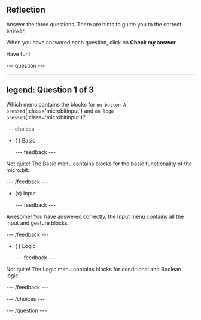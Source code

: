 ## Reflection

Answer the three questions. There are hints to guide you to the correct answer.

When you have answered each question, click on **Check my answer**.

Have fun!

--- question ---

---
legend: Question 1 of 3
---

Which menu contains the blocks for `on button A pressed`{:class='microbitinput'} and `on logo pressed`{:class='microbitinput'}?

--- choices ---

- ( ) Basic

  --- feedback ---

Not quite! The Basic menu contains blocks for the basic functionality of the micro:bit.

  --- /feedback ---

- (x) Input

  --- feedback ---

Awesome! You have answered correctly, the Input menu contains all the input and gesture blocks.

  --- /feedback ---

- ( ) Logic

  --- feedback ---

Not quite! The Logic menu contains blocks for conditional and Boolean logic.

  --- /feedback ---

--- /choices ---

--- /question ---